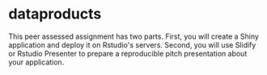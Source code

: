 # dataproducts
This peer assessed assignment has two parts. First, you will create a Shiny application and deploy it on Rstudio's servers. 
Second, you will use Slidify or Rstudio Presenter to prepare a reproducible pitch presentation about your application.
